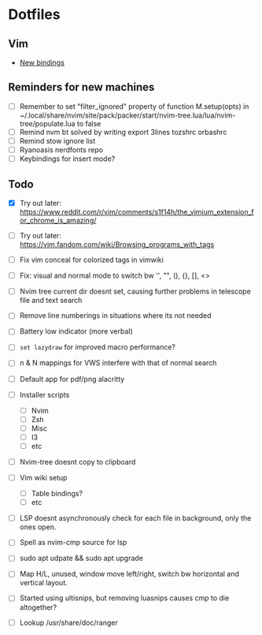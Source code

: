 # Dotfiles


## Vim 
* [New bindings](vim_learnings)

## Reminders for new machines
* [ ] Remember to set "filter_ignored" property of function M.setup(opts) in ~/.local/share/nvim/site/pack/packer/start/nvim-tree.lua/lua/nvim-tree/populate.lua to false
* [ ] Remind nvm bt solved by writing export 3lines tozshrc orbashrc
* [ ] Remind stow ignore list
* [ ] Ryanoasis nerdfonts repo
* [ ] Keybindings for insert mode?

## Todo
* [X] Try out later: https://www.reddit.com/r/vim/comments/s1f14h/the_vimium_extension_for_chrome_is_amazing/
* [ ] Try out later: https://vim.fandom.com/wiki/Browsing_programs_with_tags
* [ ] Fix vim conceal for colorized tags in vimwiki
* [ ] Fix: visual and normal mode to switch bw '', "", (), {}, [], <>
* [ ] Nvim tree current dir doesnt set, causing further problems in telescope file and text search
* [ ] Remove line numberings in situations where its not needed
* [ ] Battery low indicator (more verbal)
* [ ] `set lazydraw` for improved macro performance?
* [ ] n & N mappings for VWS interfere with that of normal search
* [ ] Default app for pdf/png alacritty
* [ ] Installer scripts
    - [ ] Nvim
    - [ ] Zsh
    - [ ] Misc
    - [ ] I3
    - [ ] etc
* [ ] Nvim-tree doesnt copy to clipboard
* [ ] Vim wiki setup
    - [ ] Table bindings?
    - [ ] etc
* [ ] LSP doesnt asynchronously check for each file in background, only the ones open.
* [ ] Spell as nvim-cmp source for lsp
* [ ] sudo apt udpate && sudo apt upgrade
* [ ] Map <leader>H/L, unused, window move left/right, switch bw horizontal and vertical layout.
* [ ] Started using ultisnips, but removing luasnips causes cmp to die altogether?
* [ ] Lookup /usr/share/doc/ranger

